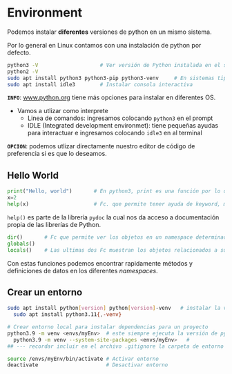 # Environment

Podemos instalar **diferentes** versiones de python en un mismo sistema.

Por lo general en Linux contamos con una instalación de python por defecto.

```bash
python3 -V                    # Ver versión de Python instalada en el sistema
python2 -V
sudo apt install python3 python3-pip python3-venv     # En sistemas tipo debian/ubuntu y el manejador de paquetes "pip"
sudo apt install idle3        # Instalar consola interactiva
```

**`INFO`**: www.python.org tiene más opciones para instalar en diferentes OS.

- Vamos a utlizar como interprete
  - Linea de comandos: ingresamos colocando `python3` en el prompt
  - IDLE (Integrated development environmet): tiene pequeñas ayudas para interactuar e ingresamos colocando `idle3` en al terminal

**`OPCION`**: podemos utlizar directamente nuestro editor de código de preferencia si es que lo deseamos.

## Hello World

```python
print("Hello, world")       # En python3, print es una función por lo que debemos usarla de esta manera
x=2
help(x)                     # Fc. que permite tener ayuda de keyword, modulos o topics
```

`help()` es parte de la librería `pydoc` la cual nos da acceso a documentación propia de las librerías de Python.

```python
dir()       # Fc que permite ver los objetos en un namespace determinado. Sin parametros muestra los **objetos Globales**
globals()
locals()    # Las ultimas dos Fc muestran los objetos relacionados a sus valores.
```

Con estas funciones podemos encontrar rapidamente métodos y definiciones de datos en los diferentes _namespaces_.

## Crear un entorno

```bash
sudo apt install python[version] python[version]-venv   # instalar la versión de python deseada y su modulo de "venv"
  sudo apt install python3.11{,-venv}

# Crear entorno local para instalar dependencias para un proyecto
python3.9 -m venv <envs/myEnv>  # este siempre ejecuta la versión de python actualmente instalada
  python3.9 -m venv --system-site-packages <envs/myEnv>   # 
## --- recordar incluir en el archivo .gitignore la carpeta de entorno creada en cada proyecto <envs/MyEnv>

source /envs/myEnv/bin/activate # Activar entorno
deactivate                      # Desactivar entorno
```
